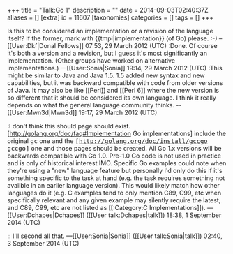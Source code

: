 +++
title = "Talk:Go 1"
description = ""
date = 2014-09-03T02:40:37Z
aliases = []
[extra]
id = 11607
[taxonomies]
categories = []
tags = []
+++

Is this to be considered an implementation or a revision of the language itself? If the former, mark with {{tmpl|implementation}} (of Go) please. :-) –[[User:Dkf|Donal Fellows]] 07:53, 29 March 2012 (UTC)
:Done.  Of course it's both a version and a revision, but I guess it's most significantly an implementation.  (Other groups have worked on alternative implementations.) &mdash;[[User:Sonia|Sonia]] 19:14, 29 March 2012 (UTC)
:This might be similar to Java and Java 1.5. 1.5 added new syntax and new capabilities, but it was backward compatible with code from older versions of Java. It may also be like [[Perl]] and [[Perl 6]] where the new version is so different that it should be considered its own language. I think it really depends on what the general language community thinks. --[[User:Mwn3d|Mwn3d]] 19:17, 29 March 2012 (UTC)

:I don't think this should page should exist. [http://golang.org/doc/faq#Implementation Go implementations] include the original <tt>gc</tt> one and the <tt>[http://golang.org/doc/install/gccgo gccgo]</tt> one and those pages should be created. All Go 1.x versions will be backwards compatible with Go 1.0. Pre-1.0 Go code is not used in practice and is only of historical interest IMO. Specific Go examples could note when they're using a "new" language feature but personally I'd only do this if it's something specific to the task at hand (e.g. the task requires something not availble in an earlier language version). This would likely match how other languages do it (e.g. C examples tend to only mention C89, C99, etc when specifically relevant and any given example may silently require the latest, and C89, C99, etc are not listed as [[:Category:C Implementations]]). &mdash;[[User:Dchapes|Dchapes]] ([[User talk:Dchapes|talk]]) 18:38, 1 September 2014 (UTC)

:: I'll second all that. &mdash;[[User:Sonia|Sonia]] ([[User talk:Sonia|talk]]) 02:40, 3 September 2014 (UTC)
